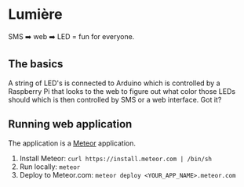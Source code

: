 # Lumière

SMS :arrow_right: web :arrow_right: LED = fun for everyone.

## The basics

A string of LED's is connected to Arduino which is controlled by a Raspberry Pi that looks to the web to figure out what color those LEDs should which is then controlled by SMS or a web interface.  Got it?

## Running web application

The application is a [Meteor](http://www.meteor.com/) application.

1. Install Meteor: `curl https://install.meteor.com | /bin/sh`
1. Run locally: `meteor`
1. Deploy to Meteor.com: `meteor deploy <YOUR_APP_NAME>.meteor.com`